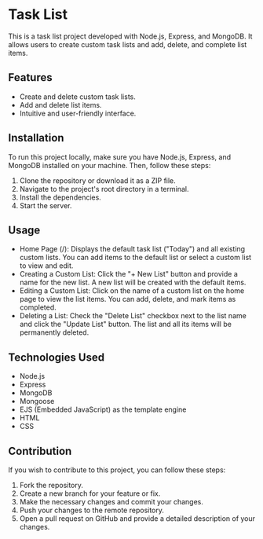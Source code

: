 Task List
=========

This is a task list project developed with Node.js, Express, and MongoDB. It allows users to create custom task lists and add, delete, and complete list items.

Features
--------

- Create and delete custom task lists.
- Add and delete list items.
- Intuitive and user-friendly interface.

Installation
------------

To run this project locally, make sure you have Node.js, Express, and MongoDB installed on your machine. Then, follow these steps:

1. Clone the repository or download it as a ZIP file.
2. Navigate to the project's root directory in a terminal.
3. Install the dependencies.
4. Start the server.

Usage
-----

- Home Page (/): Displays the default task list ("Today") and all existing custom lists. You can add items to the default list or select a custom list to view and edit.
- Creating a Custom List: Click the "+ New List" button and provide a name for the new list. A new list will be created with the default items.
- Editing a Custom List: Click on the name of a custom list on the home page to view the list items. You can add, delete, and mark items as completed.
- Deleting a List: Check the "Delete List" checkbox next to the list name and click the "Update List" button. The list and all its items will be permanently deleted.

Technologies Used
-----------------

- Node.js
- Express
- MongoDB
- Mongoose
- EJS (Embedded JavaScript) as the template engine
- HTML
- CSS

Contribution
------------

If you wish to contribute to this project, you can follow these steps:

1. Fork the repository.
2. Create a new branch for your feature or fix.
3. Make the necessary changes and commit your changes.
4. Push your changes to the remote repository.
5. Open a pull request on GitHub and provide a detailed description of your changes.


